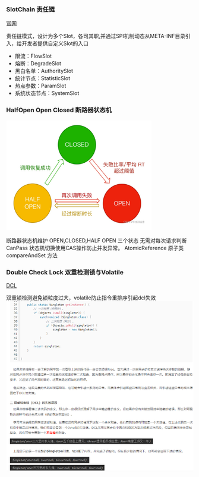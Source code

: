 ### SlotChain 责任链


[官网](https://github.com/alibaba/Sentinel/wiki/Sentinel-%E6%A0%B8%E5%BF%83%E7%B1%BB%E8%A7%A3%E6%9E%90)

责任链模式，设计为多个Slot，各司其职,并通过SPI机制动态从META-INF目录引入，给开发者提供自定义Slot的入口

* 限流：FlowSlot
* 熔断：DegradeSlot
* 黑白名单：AuthoritySlot
* 统计节点：StatisticSlot
* 热点参数：ParamSlot
* 系统状态节点：SystemSlot

### HalfOpen Open Closed 断路器状态机

![image.png](assets/断路器状态.png)

断路器状态机维护 OPEN,CLOSED,HALF OPEN 三个状态
无需对每次请求判断CanPass
状态机切换使用CAS操作防止并发异常。 AtomicReference 原子类 compareAndSet 方法

### Double Check Lock 双重检测锁与Volatile

[DCL](https://blog.csdn.net/qq_39288456/article/details/112425223)

双重锁检测避免锁粒度过大，volatile防止指令重排序引起dcl失效
![img.png](assets/doubleCheckLock.png)
